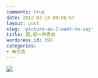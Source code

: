 ```yaml
---
comments: true
date: 2012-03-14 09:06:57
layout: post
slug: 'picture-as-I-want-to-say'
title: 图,是一种表态
wordpress_id: 397
categories:
- 未分类
---
```


[![](http://wendal.net/wp-content/uploads/2012/03/p_large_7rdv_2c51000037bc1263.jpg)](http://wendal.net/wp-content/uploads/2012/03/p_large_7rdv_2c51000037bc1263.jpg)
